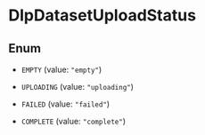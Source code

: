 

# DlpDatasetUploadStatus

## Enum


* `EMPTY` (value: `"empty"`)

* `UPLOADING` (value: `"uploading"`)

* `FAILED` (value: `"failed"`)

* `COMPLETE` (value: `"complete"`)




